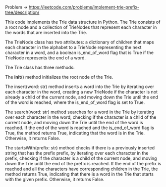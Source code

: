 Problem -> <https://leetcode.com/problems/implement-trie-prefix-tree/description/>


This code implements the Trie data structure in Python. The Trie consists of a root node and a collection of TrieNodes that represent each character in the words that are inserted into the Trie.

The TrieNode class has two attributes: a dictionary of children that maps each character in the alphabet to a TrieNode representing the next character in a word, and a boolean is_end_of_word flag that is True if the TrieNode represents the end of a word.

The Trie class has three methods:

The __init__() method initializes the root node of the Trie.

The insert(word: str) method inserts a word into the Trie by iterating over each character in the word, creating a new TrieNode if the character is not already a child of the current node, and moving down the Trie until the end of the word is reached, where the is_end_of_word flag is set to True.

The search(word: str) method searches for a word in the Trie by iterating over each character in the word, checking if the character is a child of the current node, and moving down the Trie until the end of the word is reached. If the end of the word is reached and the is_end_of_word flag is True, the method returns True, indicating that the word is in the Trie. Otherwise, it returns False.

The startsWith(prefix: str) method checks if there is a previously inserted string that has the prefix prefix, by iterating over each character in the prefix, checking if the character is a child of the current node, and moving down the Trie until the end of the prefix is reached. If the end of the prefix is reached and all the characters have corresponding children in the Trie, the method returns True, indicating that there is a word in the Trie that starts with the given prefix. Otherwise, it returns False.

